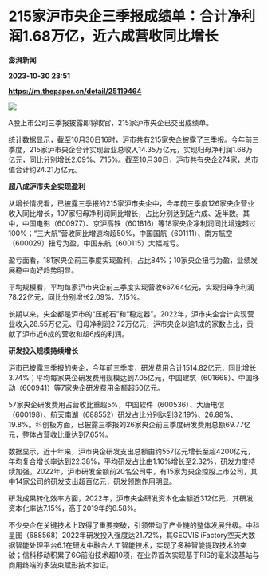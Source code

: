# 215家沪市央企三季报成绩单：合计净利润1.68万亿，近六成营收同比增长
**澎湃新闻**

**2023-10-30 23:51**

**https://m.thepaper.cn/detail/25119464**

![](https://imagecloud.thepaper.cn/thepaper/image/276/266/469.jpg)

A股上市公司三季报披露即将收官，215家沪市央企已交出成绩单。

统计数据显示，截至10月30日16时，沪市共有215家央企披露了三季报。今年前三季度，215家沪市央企合计实现营业总收入14.35万亿元，实现归母净利润1.68万亿元，同比分别增长2.09%、7.15%。截至10月30日，沪市共有央企274家，总市值合计约24.21万亿元。

**超八成沪市央企实现盈利**

从增长情况看，已披露三季报的215家沪市央企中，今年前三季度126家央企营业收入同比增长，107家归母净利润同比增长，占比分别达到近六成、近半数。其中，中国电影（600977）、京沪高铁（601816）等18家央企净利润同比增速超过100%；“三大航”营收同比增速均超50%，中国国航（601111）、南方航空（600029）扭亏为盈，中国东航（600115）大幅减亏。

盈亏面看，181家央企前三季度实现盈利，占比84%；10家央企扭亏为盈，业绩发展稳中向好趋势明显。

平均规模看，平均每家沪市央企前三季度实现营收667.64亿元，实现归母净利润78.22亿元，同比分别增长2.09%、7.15%。

长期以来，央企都是沪市的“压舱石”和“稳定器”。2022年，沪市央企合计实现营业收入28.55万亿元、归母净利润2.72万亿元，沪市央企以逾1成的家数占比，贡献了沪市近6成的营收和超6成的利润。

**研发投入规模持续增长**

沪市已披露三季报的央企，今年前三季度，研发费用合计1514.82亿元，同比增长3.74%；平均每家央企研发费用规模达到7.05亿元，中国建筑（601668）、中国移动（600941）等7家央企研发费用金额超50亿元。

57家央企研发费用占营收比重超5%，中国软件（600536）、大唐电信（600198）、航天南湖（688552）研发占比分别达到32.19%、26.88%、19.8%。科创板方面，已披露三季报的26家央企前三季度研发费用总额69.77亿元，整体占营收比重达到7.65%。

数据显示，近十年来，沪市央企研发支出总额由约557亿元增长至超4200亿元，年均复合增长率达到22.38%，平均研发占比由1.16%增长至2.32%，研发力度持续加强。2022年，沪市研发金额前20名公司中，有15家为央企控股上市公司，其中14家公司的研发支出超百亿元，研发领跑作用明显。

研发成果转化效率方面，2022年，沪市央企研发资本化金额近312亿元，其研发资本化率达7.15%，高于2019年的6.58%。

不少央企在关键技术上取得了重要突破，引领带动了产业链的整体发展升级。中科星图（688568）2022年研发投入强度达21.72%，其GEOVIS iFactory空天大数据智能处理平台6.1在研发中融合人工智能技术，实现了多种智能提取技术的突破；信科移动积累了6G前沿技术超10项，在业界首次实现基于RIS的毫米波基站与商用终端的多波束赋形技术验证。